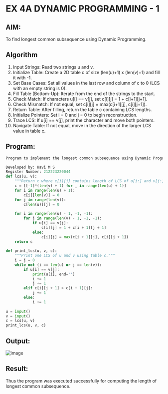 # EX 4A DYNAMIC PROGRAMMING - 1
## AIM:
To find longest common subsequence using Dynamic Programming.



## Algorithm
1. Input Strings: Read two strings u and v.
2. Initialize Table: Create a 2D table c of size (len(u)+1) x (len(v)+1) and fill it with -1.
3. Set Base Cases: Set all values in the last row and column of c to 0 (LCS with an empty string is 0).
4. Fill Table (Bottom-Up): Iterate from the end of the strings to the start.
5. Check Match: If characters u[i] == v[j], set c[i][j] = 1 + c[i+1][j+1].
6. Check Mismatch: If not equal, set c[i][j] = max(c[i+1][j], c[i][j+1]).
7. Return Table: After filling, return the table c containing LCS lengths.
8. Initialize Pointers: Set i = 0 and j = 0 to begin reconstruction.
9. Trace LCS: If u[i] == v[j], print the character and move both pointers.
10. Navigate Table: If not equal, move in the direction of the larger LCS value in table c.  

## Program:
```Python
Program to implement the longest common subsequence using Dynamic Programming

Developed by: Kavi M S
Register Number: 212223220044
def lcs(u, v):
    """Return c where c[i][j] contains length of LCS of u[i:] and v[j:]."""
    c = [[-1]*(len(v) + 1) for _ in range(len(u) + 1)]
    for i in range(len(u) + 1):
        c[i][len(v)] = 0
    for j in range(len(v)):
        c[len(u)][j] = 0
 
    for i in range(len(u) - 1, -1, -1):
        for j in range(len(v) - 1, -1, -1):
            if u[i] == v[j]:
                c[i][j] = 1 + c[i + 1][j + 1]
            else:
                c[i][j] = max(c[i + 1][j], c[i][j + 1])
    return c
 
def print_lcs(u, v, c):
    """Print one LCS of u and v using table c."""
    i = j = 0
    while not (i == len(u) or j == len(v)):
        if u[i] == v[j]:
            print(u[i], end='')
            i += 1
            j += 1
        elif c[i][j + 1] > c[i + 1][j]:
            j += 1
        else:
            i += 1
 
u = input()
v = input()
c = lcs(u, v)
print_lcs(u, v, c)
```

## Output:
![image](https://github.com/user-attachments/assets/e24d031d-6c1a-444a-aecb-4c17738c5e27)



## Result:
Thus the program was executed successfully for computing the length of longest common subsequence.
